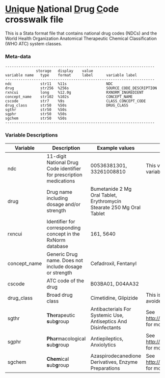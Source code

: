 # <span style="text-decoration:underline;">Uni</span>que <span style="text-decoration:underline;">N</span>ational <span style="text-decoration:underline;">D</span>rug <span style="text-decoration:underline;">C</span>ode  crosswalk file

This is a Stata format file that contains national drug codes (NDCs) and the World Health Organization Anatomical Therapeutic Chemical Classification (WHO ATC) system classes.

### Meta-data    

    --------------------------------------------------------------------
                  storage   display    value
    variable name   type    format     label      variable label
    --------------------------------------------------------------------
    ndc             str11   %11s                  NDC
    drug            str256  %256s                 SOURCE_CODE_DESCRIPTION
    rxncui          long    %12.0g                RXNORM_INGREDIENT
    concept_name    str102  %102s                 CONCEPT_NAME
    cscode          str7    %9s                   CLASS_CONCEPT_CODE
    drug_class      str50   %50s                  DRUG_CLASS
    sgthr           str50   %50s                  
    sgphr           str50   %50s                  
    sgchem          str50   %50s                  
    --------------------------------------------------------------------

### Variable Descriptions

| Variable     | Description                                                         | Example values                                                        | Notes                                                                                                                                      |   |
|--------------|---------------------------------------------------------------------|-----------------------------------------------------------------------|--------------------------------------------------------------------------------------------------------------------------------------------|---|
| ndc          | 11-digit National Drug Code identifier for prescription medications | 00536381301, 33261008810                                              | This variable should always be maintained as a string/character variable                                                                   |   |
| drug         | Drug name including dosage and/or strength                          | Bumetanide 2 Mg Oral Tablet,  Erythromycin Stearate 250 Mg Oral Tablet |                                                                                                                                            |   |
| rxncui       | Identifier for corresponding concept in the RxNorm database         | 161, 5640                                                             |                                                                                                                                            |   |
| concept_name | Generic Drug name. Does not include dosage or strength              | Cefadroxil, Fentanyl                                                  |                                                                                                                                            |   |
| cscode       | ATC code of the drug                                                | B03BA01, D04AA32                                                      |                                                                                                                                            |   |
| drug_class   | Broad drug class                                                    | Cimetidine, Glipizide                                                 | This is a very broad drug classification and for most intents shohuld be avoided. This is very closely related to `concept_name` variable. |   |
| sgthr        | **Th**e**r**apeutic **s**ub**g**roup                                | Antibacterials For Systemic Use, Antiseptics And Disinfectants        | See http://apps.who.int/medicinedocs/en/d/Js4876e/6.2.html#Js4876e.6.2 for more details                                                    |   |
| sgphr        | **Ph**a**r**macological **s**ub**g**roup                            | Antiepileptics, Anxiolytics                                           | See http://apps.who.int/medicinedocs/en/d/Js4876e/6.2.html#Js4876e.6.2 for more details                                                    |   |
| sgchem       | **Chem**ical **s**ub**g**roup                                       | Azaspirodecanedione Derivatives, Enzyme Preparations                  | See http://apps.who.int/medicinedocs/en/d/Js4876e/6.2.html#Js4876e.6.2 for more details                                                    |   |
